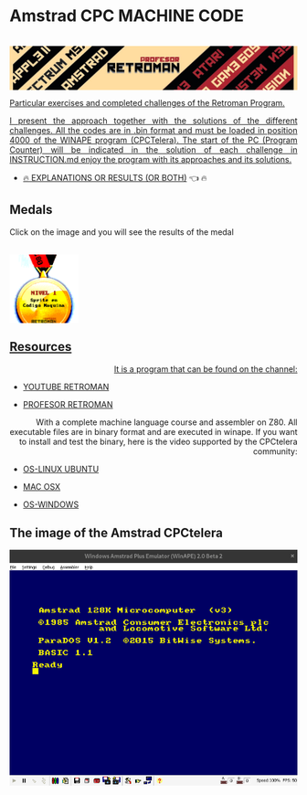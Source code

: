 # Amstrad CPC MACHINE CODE

<div style="display: inline_block"><br>
    <a href="https://profesorretroman.com/" target="_blank"><img align="center" alt="AmstradCPC"  height="77" width="668" src="https://github.com/aggranadoss/amstradcpc-machine-code/blob/master/images/logo.png">
</div>

Particular exercises and completed challenges of the Retroman Program.

<div style="text-align: justify"> I present the approach together with the solutions of the different challenges. All the codes are in .bin format and must be loaded in position 4000 of the WINAPE program (CPCTelera). The start of the PC (Program Counter) will be indicated in the solution of each challenge in INSTRUCTION.md enjoy the program with its approaches and its solutions. </div>


- :fire: [EXPLANATIONS OR RESULTS (OR BOTH)](https://github.com/aggranadoss/amstradcpc-machine-code/tree/master/amstrad_cpc_exercises_resolved) :point_left: :fire:  


## Medals

Click on the image and you will see the results of the medal

<div style="display: inline_block"><br>
    <a href="https://github.com/aggranadoss/amstradcpc-machine-code/blob/master/amstrad_cpc_exercises_resolved/first_sprite/INSTRUCTION.md" target="_blank"><img align="center" alt="AmstradCPC" height="120" width="120" src="https://github.com/aggranadoss/amstradcpc-machine-code/blob/master/images/medals/medal_machine_code_first_sprite.png">
</div>

## Resources

<div style="text-align: right"> It is a program that can be found on the channel: </div>

- [YOUTUBE RETROMAN](https://www.youtube.com/@ProfesorRetroman/about)

- [PROFESOR RETROMAN](https://profesorretroman.com/)

<div style="text-align: right"> With a complete machine language course and assembler on Z80. All executable files are in binary format and are executed in winape. If you want to install and test the binary, here is the video supported by the CPCtelera community:</div>

- [OS-LINUX UBUNTU](https://www.youtube.com/watch?v=aItoD7OfdkM)

- [MAC OSX](https://www.youtube.com/watch?v=4a_dh0WXWic)

- [OS-WINDOWS](https://www.youtube.com/watch?v=YIrbPEinYp0&list=RDCMUCSdIAKvPxlB3VlFDCBvI46A&index=3)

## The image of the Amstrad CPCtelera

![](images/amstradcpc.png)
